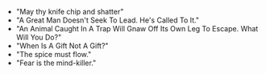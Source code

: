    - "May thy knife chip and shatter"
   - "A Great Man Doesn't Seek To Lead. He's Called To It."
   - "An Animal Caught In A Trap Will Gnaw Off Its Own Leg To Escape. What Will You Do?"
   - "When Is A Gift Not A Gift?"
   - "The spice must flow."
   - "Fear is the mind-killer."